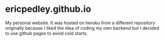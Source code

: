 # ericpedley.github.io
My personal website. It was hosted on heroku from a different repository originally because I liked the idea of coding my own backend but I decided to use github pages to avoid cold starts.
